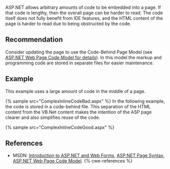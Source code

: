 ASP.NET allows arbitrary amounts of code to be embedded into a page. If that code is lengthy, then the overall page can be harder to read. The code itself does not fully benefit from IDE features, and the HTML content of the page is harder to read due to being obstructed by the code.


## Recommendation
Consider updating the page to use the Code-Behind Page Model (see [ASP.NET Web Page Code Model for details](https://msdn.microsoft.com/en-us/library/015103yb.aspx)). In this model the markup and programming code are stored in separate files for easier maintenance.


## Example
This example uses a large amount of code in the middle of a page.

{% sample src="ComplexInlineCodeBad.aspx" %}
In the following example, the code is stored in a code-behind file. This separation of the HTML content from the VB.Net content makes the intention of the ASP page clearer and also simplifies reuse of the code.

{% sample src="ComplexInlineCodeGood.aspx" %}

## References
* MSDN: [Introduction to ASP.NET and Web Forms](https://msdn.microsoft.com/en-us/library/ms973868.aspx), [ASP.NET Page Syntax](https://msdn.microsoft.com/en-us/library/fy30at8h(v=vs.100).aspx), [ASP.NET Web Page Code Model](https://msdn.microsoft.com/en-us/library/015103yb.aspx).
{% cwe-references %}
